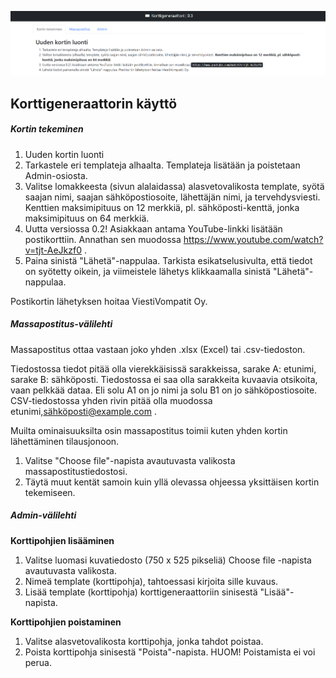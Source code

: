 ![Korttigeneraattorisivun valikot](https://github.com/hennahaa/loppuprojekti/blob/tiina-kertakayttolinkki/docs/images/korttigeneraattori.png)

## Korttigeneraattorin käyttö

##### Kortin tekeminen
1. Uuden kortin luonti
2. Tarkastele eri templateja alhaalta. Templateja lisätään ja poistetaan Admin-osiosta.
3. Valitse lomakkeesta (sivun alalaidassa) alasvetovalikosta template, syötä saajan nimi, saajan sähköpostiosoite, lähettäjän nimi, ja tervehdysviesti. Kenttien maksimipituus on 12 merkkiä, pl. sähköposti-kenttä, jonka maksimipituus on 64 merkkiä.
4. Uutta versiossa 0.2! Asiakkaan antama YouTube-linkki lisätään postikorttiin. Annathan sen muodossa https://www.youtube.com/watch?v=tjt-AeJkzf0 .
5. Paina sinistä "Lähetä"-nappulaa. Tarkista esikatselusivulta, että tiedot on syötetty oikein, ja viimeistele lähetys klikkaamalla sinistä "Lähetä"-nappulaa.

Postikortin lähetyksen hoitaa ViestiVompatit Oy.


##### Massapostitus-välilehti
Massapostitus ottaa vastaan joko yhden .xlsx (Excel) tai .csv-tiedoston. 

Tiedostossa tiedot pitää olla vierekkäisissä sarakkeissa, sarake A: etunimi, sarake B: sähköposti. Tiedostossa ei saa olla sarakkeita kuvaavia otsikoita, vaan pelkkää dataa. Eli solu A1 on jo nimi ja solu B1 on jo sähköpostiosoite.
CSV-tiedostossa yhden rivin pitää olla muodossa etunimi,sähköposti@example.com . 

Muilta ominaisuuksilta osin massapostitus toimii kuten yhden kortin lähettäminen tilausjonoon.

1. Valitse "Choose file"-napista avautuvasta valikosta massapostitustiedostosi.
2. Täytä muut kentät samoin kuin yllä olevassa ohjeessa yksittäisen kortin tekemiseen.


##### Admin-välilehti
**Korttipohjien lisääminen**
1. Valitse luomasi kuvatiedosto (750 x 525 pikseliä) Choose file -napista avautuvasta valikosta.
2. Nimeä template (korttipohja), tahtoessasi kirjoita sille kuvaus.
3. Lisää template (korttipohja) korttigeneraattoriin sinisestä "Lisää"-napista.

**Korttipohjien poistaminen**
1. Valitse alasvetovalikosta korttipohja, jonka tahdot poistaa.
2. Poista korttipohja sinisestä "Poista"-napista. HUOM! Poistamista ei voi perua.